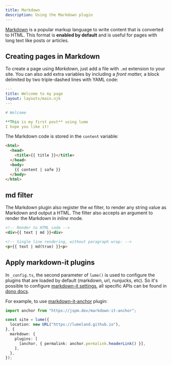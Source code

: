 ```yaml
---
title: Markdown
description: Using the Markdown plugin
---
```


[Markdown](https://en.wikipedia.org/wiki/Markdown) is a popular markup language
to write content that is converted to HTML. This format is **enabled by
default** and is useful for pages with long text like posts or articles.

## Creating pages in Markdown

To create a page using _Markdown_, just add a file with `.md` extension to your
site. You can also add extra variables by including a _front matter,_ a block
delimited by two triple-dashed lines with YAML code:

```yaml
---
title: Welcome to my page
layout: layouts/main.njk
---

# Welcome

**This is my first post** using lume
I hope you like it!
```

The Markdown code is stored in the `content` variable:

```html
<html>
  <head>
    <title>{{ title }}</title>
  </head>
  <body>
    {{ content | safe }}
  </body>
</html>
```

## md filter

The Markdown plugin also register the `md` filter, to render any string value as
Markdown and output a HTML. The filter also accepts an argument to render the
Markdown in _inline_ mode.

```html
<!-- Render to HTML code -->
<div>{{ text | md }}<div>

<!-- Single line rendering, without paragraph wrap: -->
<p>{{ text | md(true) }}<p>
```

## Apply markdown-it plugins
In `_config.ts`, the second parameter of `lume()` is used to configure the plugins that are loaded by default (markdown, url, nunjucks, etc). So it's possible to configure [markdown-it settings](https://github.com/markdown-it/markdown-it#usage-examples), all specific APIs can be found in [dono docs](https://doc.deno.land/https/deno.land%2Fx%2Flume%2Fplugins%2Fmarkdown.ts).

For example, to use [markdown-it-anchor](https://www.npmjs.com/package/markdown-it-anchor) plugin:

``` ts
import anchor from "https://jspm.dev/markdown-it-anchor";

const site = lume({
  location: new URL("https://lumeland.github.io"),
}, {
  markdown: {
    plugins: [
      [anchor, { permalink: anchor.permalink.headerLink() }],
    ],
  },
});
```